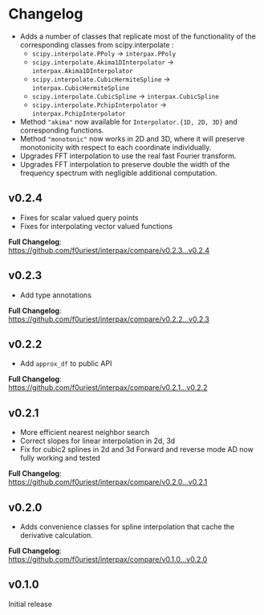 Changelog
=========

- Adds a number of classes that replicate most of the functionality of the
corresponding classes from scipy.interpolate :
  - ``scipy.interpolate.PPoly`` -> ``interpax.PPoly``
  - ``scipy.interpolate.Akima1DInterpolator`` -> ``interpax.Akima1DInterpolator``
  - ``scipy.interpolate.CubicHermiteSpline`` -> ``interpax.CubicHermiteSpline``
  - ``scipy.interpolate.CubicSpline`` -> ``interpax.CubicSpline``
  - ``scipy.interpolate.PchipInterpolator`` -> ``interpax.PchipInterpolator``
- Method ``"akima"`` now available for ``Interpolator.{1D, 2D, 3D}`` and corresponding
functions.
- Method ``"monotonic"`` now works in 2D and 3D, where it will preserve monotonicity
with respect to each coordinate individually.
- Upgrades FFT interpolation to use the real fast Fourier transform.
- Upgrades FFT interpolation to preserve double the width of the frequency spectrum
with negligible additional computation.


v0.2.4
------
- Fixes for scalar valued query points
- Fixes for interpolating vector valued functions

**Full Changelog**: https://github.com/f0uriest/interpax/compare/v0.2.3...v0.2.4


v0.2.3
------
- Add type annotations

**Full Changelog**: https://github.com/f0uriest/interpax/compare/v0.2.2...v0.2.3


v0.2.2
------
- Add ``approx_df`` to public API

**Full Changelog**: https://github.com/f0uriest/interpax/compare/v0.2.1...v0.2.2


v0.2.1
------
- More efficient nearest neighbor search
- Correct slopes for linear interpolation in 2d, 3d
- Fix for cubic2 splines in 2d and 3d
Forward and reverse mode AD now fully working and tested

**Full Changelog**: https://github.com/f0uriest/interpax/compare/v0.2.0...v0.2.1


v0.2.0
-------
- Adds convenience classes for spline interpolation that cache the derivative calculation.

**Full Changelog**: https://github.com/f0uriest/interpax/compare/v0.1.0...v0.2.0


v0.1.0
------
Initial release
